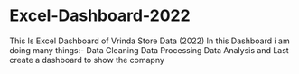 # Excel-Dashboard-2022
This Is Excel Dashboard of Vrinda Store Data (2022)
In this Dashboard i am doing many things:-
Data Cleaning
Data Processing
Data Analysis
and Last create a dashboard to show the comapny
